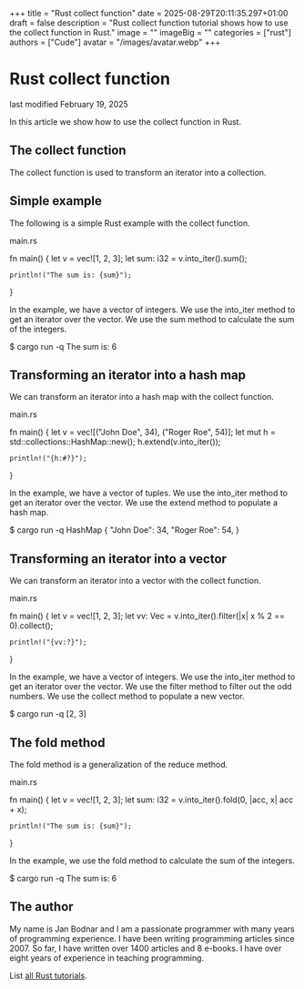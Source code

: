 +++
title = "Rust collect function"
date = 2025-08-29T20:11:35.297+01:00
draft = false
description = "Rust collect function tutorial shows how to use the collect function in Rust."
image = ""
imageBig = ""
categories = ["rust"]
authors = ["Cude"]
avatar = "/images/avatar.webp"
+++

# Rust collect function

last modified February 19, 2025

In this article we show how to use the collect function in Rust.

## The collect function

The collect function is used to transform an iterator into a collection.

## Simple example

The following is a simple Rust example with the collect function.

main.rs
  

fn main() {
    let v = vec![1, 2, 3];
    let sum: i32 = v.into_iter().sum();

    println!("The sum is: {sum}");
}

In the example, we have a vector of integers. We use the into_iter 
method to get an iterator over the vector. We use the sum method to 
calculate the sum of the integers.

$ cargo run -q
The sum is: 6

## Transforming an iterator into a hash map

We can transform an iterator into a hash map with the collect function.

main.rs
  

fn main() {
    let v = vec![("John Doe", 34), ("Roger Roe", 54)];
    let mut h = std::collections::HashMap::new();
    h.extend(v.into_iter());

    println!("{h:#?}");
}

In the example, we have a vector of tuples. We use the into_iter 
method to get an iterator over the vector. We use the extend method 
to populate a hash map.

$ cargo run -q
HashMap {
    "John Doe": 34,
    "Roger Roe": 54,
}

## Transforming an iterator into a vector

We can transform an iterator into a vector with the collect function.

main.rs
  

fn main() {
    let v = vec![1, 2, 3];
    let vv: Vec = v.into_iter().filter(|x| x % 2 == 0).collect();

    println!("{vv:?}");
}

In the example, we have a vector of integers. We use the into_iter 
method to get an iterator over the vector. We use the filter method to 
filter out the odd numbers. We use the collect method to populate a 
new vector.

$ cargo run -q
[2, 3]

## The fold method

The fold method is a generalization of the reduce method.

main.rs
  

fn main() {
    let v = vec![1, 2, 3];
    let sum: i32 = v.into_iter().fold(0, |acc, x| acc + x);

    println!("The sum is: {sum}");
}

In the example, we use the fold method to calculate the sum of 
the integers.

$ cargo run -q
The sum is: 6

## The author

My name is Jan Bodnar and I am a passionate programmer with many years of 
programming experience. I have been writing programming articles since 2007. So
far, I have written over 1400 articles and 8 e-books. I have over eight years of
experience in teaching programming.

List [all Rust tutorials](/all/#rust).
